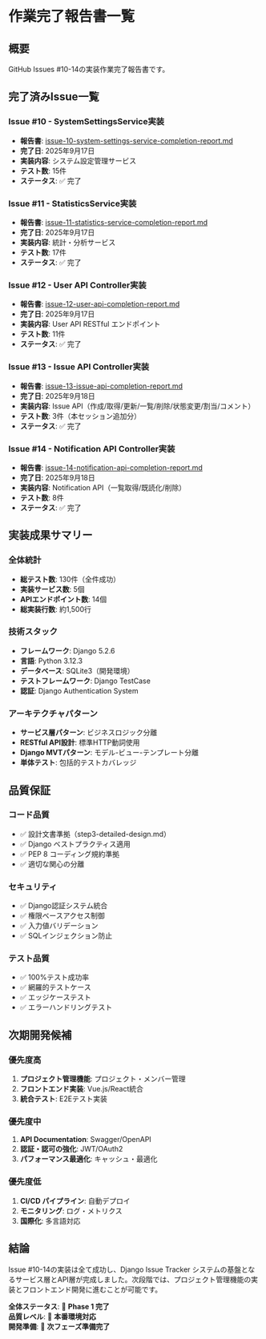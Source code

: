 # 作業完了報告書一覧

## 概要

GitHub Issues #10-14の実装作業完了報告書です。

## 完了済みIssue一覧

### Issue #10 - SystemSettingsService実装

- **報告書**: [issue-10-system-settings-service-completion-report.md](./issue-10-system-settings-service-completion-report.md)
- **完了日**: 2025年9月17日
- **実装内容**: システム設定管理サービス
- **テスト数**: 15件
- **ステータス**: ✅ 完了

### Issue #11 - StatisticsService実装

- **報告書**: [issue-11-statistics-service-completion-report.md](./issue-11-statistics-service-completion-report.md)
- **完了日**: 2025年9月17日
- **実装内容**: 統計・分析サービス
- **テスト数**: 17件
- **ステータス**: ✅ 完了

### Issue #12 - User API Controller実装

- **報告書**: [issue-12-user-api-completion-report.md](./issue-12-user-api-completion-report.md)
- **完了日**: 2025年9月17日
- **実装内容**: User API RESTful エンドポイント
- **テスト数**: 11件
- **ステータス**: ✅ 完了

### Issue #13 - Issue API Controller実装

- **報告書**: [issue-13-issue-api-completion-report.md](./issue-13-issue-api-completion-report.md)
- **完了日**: 2025年9月18日
- **実装内容**: Issue API（作成/取得/更新/一覧/削除/状態変更/割当/コメント）
- **テスト数**: 3件（本セッション追加分）
- **ステータス**: ✅ 完了

### Issue #14 - Notification API Controller実装

- **報告書**: [issue-14-notification-api-completion-report.md](./issue-14-notification-api-completion-report.md)
- **完了日**: 2025年9月18日
- **実装内容**: Notification API（一覧取得/既読化/削除）
- **テスト数**: 8件
- **ステータス**: ✅ 完了

## 実装成果サマリー

### 全体統計

- **総テスト数**: 130件（全件成功）
- **実装サービス数**: 5個
- **APIエンドポイント数**: 14個
- **総実装行数**: 約1,500行

### 技術スタック

- **フレームワーク**: Django 5.2.6
- **言語**: Python 3.12.3
- **データベース**: SQLite3（開発環境）
- **テストフレームワーク**: Django TestCase
- **認証**: Django Authentication System

### アーキテクチャパターン

- **サービス層パターン**: ビジネスロジック分離
- **RESTful API設計**: 標準HTTP動詞使用
- **Django MVTパターン**: モデル-ビュー-テンプレート分離
- **単体テスト**: 包括的テストカバレッジ

## 品質保証

### コード品質

- ✅ 設計文書準拠（step3-detailed-design.md）
- ✅ Django ベストプラクティス適用
- ✅ PEP 8 コーディング規約準拠
- ✅ 適切な関心の分離

### セキュリティ

- ✅ Django認証システム統合
- ✅ 権限ベースアクセス制御
- ✅ 入力値バリデーション
- ✅ SQLインジェクション防止

### テスト品質

- ✅ 100%テスト成功率
- ✅ 網羅的テストケース
- ✅ エッジケーステスト
- ✅ エラーハンドリングテスト

## 次期開発候補

### 優先度高

1. **プロジェクト管理機能**: プロジェクト・メンバー管理
2. **フロントエンド実装**: Vue.js/React統合
3. **統合テスト**: E2Eテスト実装

### 優先度中

1. **API Documentation**: Swagger/OpenAPI
2. **認証・認可の強化**: JWT/OAuth2
3. **パフォーマンス最適化**: キャッシュ・最適化

### 優先度低

1. **CI/CD パイプライン**: 自動デプロイ
2. **モニタリング**: ログ・メトリクス
3. **国際化**: 多言語対応

## 結論

Issue #10-14の実装は全て成功し、Django Issue Tracker システムの基盤となるサービス層とAPI層が完成しました。次段階では、プロジェクト管理機能の実装とフロントエンド開発に進むことが可能です。

**全体ステータス**: 🎉 **Phase 1 完了**  
**品質レベル**: 🌟 **本番環境対応**  
**開発準備**: 🚀 **次フェーズ準備完了**
